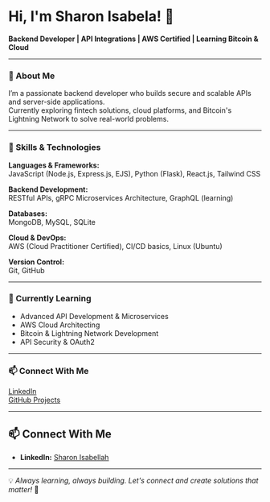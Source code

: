 # Hi, I'm Sharon Isabela! 👋

**Backend Developer | API Integrations | AWS Certified | Learning Bitcoin & Cloud**

---

### 🚀 About Me
I’m a passionate backend developer who builds secure and scalable APIs and server-side applications.  
Currently exploring fintech solutions, cloud platforms, and Bitcoin's Lightning Network to solve real-world problems.

---


### 🔧 Skills & Technologies
**Languages & Frameworks:**  
JavaScript (Node.js, Express.js, EJS), Python (Flask), React.js, Tailwind CSS

**Backend Development:**  
RESTful APIs, gRPC Microservices Architecture, GraphQL (learning)

**Databases:**  
MongoDB, MySQL, SQLite

**Cloud & DevOps:**  
AWS (Cloud Practitioner Certified), CI/CD basics, Linux (Ubuntu)

**Version Control:**  
Git, GitHub

---

### 🌱 Currently Learning
- Advanced API Development & Microservices
- AWS Cloud Architecting
- Bitcoin & Lightning Network Development
- API Security & OAuth2

---
### 📫 Connect With Me
[LinkedIn](https://www.linkedin.com/in/sharon-isabellah/)  
[GitHub Projects](https://github.com/isabell-ah?tab=repositories)  

---


## 📫 Connect With Me
- **LinkedIn:** [Sharon Isabellah](https://www.linkedin.com/in/sharon-isabellah/) 

---

💡 *Always learning, always building. Let's connect and create solutions that matter!* 🚀

